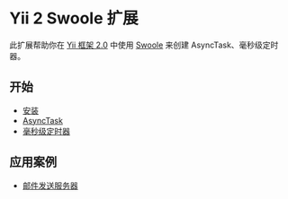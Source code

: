 # Yii 2 Swoole 扩展

此扩展帮助你在 [Yii 框架 2.0](http://www.yiiframework.com/)  中使用 [Swoole](http://www.swoole.com/) 来创建 AsyncTask、毫秒级定时器。

## 开始

- [安装](installation.md)
- [AsyncTask](async-task.md)
- [毫秒级定时器](millisecond-timer.md)

## 应用案例

- [邮件发送服务器](mailer.md)
